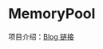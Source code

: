 # MemoryPool

项目介绍：[Blog 链接](https://cs-moushuai.github.io/posts/c-shi-xian-gao-xing-neng-nei-cun-chi/)
